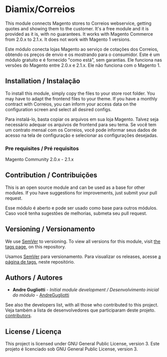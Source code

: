 # Diamix/Correios

This module connects Magento stores to Correios webservice, getting quotes and showing them to the customer. It's a free module and it is provided as it is, with no guarantees. It works with Magento Commerce from 2.0.x to 2.1.x. It does not work with Magento 1 versions.

Este módulo conecta lojas Magento ao serviço de cotações dos Correios, obtendo os preços de envio e os mostrando para o consumidor. Este é um módulo gratuito e é fornecido "como está", sem garantias. Ele funciona nas versões do Magento entre 2.0.x e 2.1.x. Ele não funciona com o Magento 1.

## Installation / Instalação

To install this module, simply copy the files to your store root folder. You may have to adapt the frontend files to your theme.
If you have a monthly contract with Correios, you can inform your access data on the configuration screen and select all desired configs.

Para instalá-lo, basta copiar os arquivos em sua loja Magento. Talvez seja necessário adequar os arquivos de frontend para seu tema.
Se você tem um contrato mensal com os Correios, você pode informar seus dados de acesso na tela de configuração e selecionar as configurações desejadas.

### Pre requisites / Pré requisitos

Magento Community 2.0.x - 2.1.x

## Contribution / Contribuições

This is an open source module and can be used as a base for other modules. If you have suggestions for improvements, just submit your pull request.

Esse módulo é aberto e pode ser usado como base para outros módulos. Caso você tenha sugestões de melhorias, submeta seu pull request.

## Versioning / Versionamento

We use [SemVer](http://semver.org/) to versioning. To view all versions for this module, visit [the tags page](https://github.com/diamix/magento2_correios/tags), on this repository.

Usamos [SemVer](http://semver.org/) para versionamento. Para visualizar os releases, acesse [a página de tags](https://github.com/diamix/magento2_correios/tags), neste repositório.

## Authors / Autores

* **Andre Gugliotti** - *Initial module development / Desenvolvimento inicial do módulo* - [AndreGugliotti](https://github.com/AndreGugliotti)

See also the developers list, with all those who contributed to this project.
Veja também a lista de desenvolvedores que participaram deste projeto.
[contributors](https://github.com/diamix/magento1_correios/contributors).

## License / Licença

This project is licensed under GNU General Public License, version 3.
Este projeto é licenciado sob GNU General Public License, version 3.